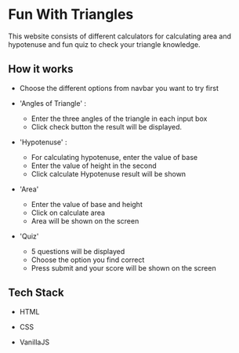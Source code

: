 
# Fun With Triangles

This website consists of different calculators for calculating area and hypotenuse and 
fun quiz to check your triangle knowledge.
## How it works

- Choose the different options from navbar you want to try first

- 'Angles of Triangle' :

   - Enter the three angles of the triangle in each input box
    - Click check button the result will be displayed.

- 'Hypotenuse' :

    - For calculating hypotenuse, enter the value of base
    - Enter the value of height in the second
    - Click calculate Hypotenuse result will be shown

- 'Area'

    - Enter the value of base and height
    - Click on calculate area 
    - Area will be shown on the screen

- 'Quiz'
    - 5 questions will be displayed
    - Choose the option you find correct
    - Press submit and your score will be shown on the screen

## Tech Stack

- HTML

- CSS

- VanillaJS
  
